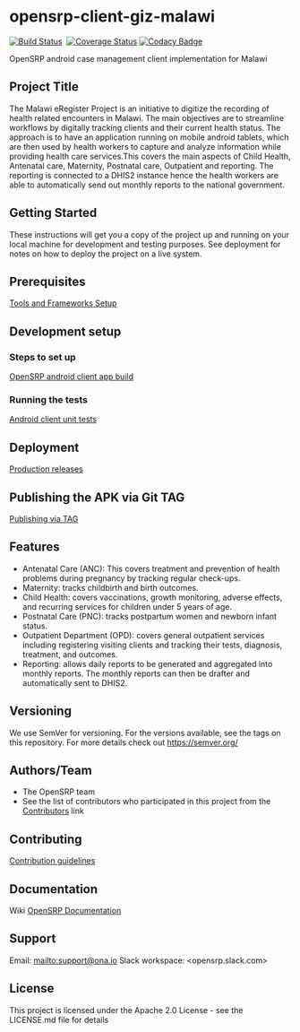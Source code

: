 # opensrp-client-giz-malawi
[![Build Status](https://travis-ci.org/OpenSRP/opensrp-client-giz-malawi.svg?branch=master)](https://travis-ci.org/OpenSRP/opensrp-client-giz-malawi)
&nbsp;[![Coverage Status](https://coveralls.io/repos/github/OpenSRP/opensrp-client-giz-malawi/badge.svg?branch=master)](https://coveralls.io/github/OpenSRP/opensrp-client-giz-malawi?branch=master)
[![Codacy Badge](https://api.codacy.com/project/badge/Grade/4a58cd4e1748432780ac66a9fbee0394)](https://www.codacy.com/app/OpenSRP/opensrp-client-giz-malawi?utm_source=github.com&amp;utm_medium=referral&amp;utm_content=OpenSRP/opensrp-client-giz-malawi&amp;utm_campaign=Badge_Grade)

OpenSRP android case management client implementation for Malawi
## Project Title 
The Malawi eRegister Project is an initiative to digitize the recording of health related encounters in Malawi. The main objectives are to streamline workflows by digitally tracking clients and their current health status. The approach is to have an application running on mobile android tablets, which are then used by health workers to capture and analyze information while providing health care services.This covers the main aspects of Child Health, Antenatal care, Maternity, Postnatal care, Outpatient and reporting. The reporting is connected to a DHIS2 instance hence the health workers are able to automatically send out monthly reports to the national government.

## Getting Started
These instructions will get you a copy of the project up and running on your local machine for development and testing purposes. See deployment for notes on how to deploy the project on a live system.

## Prerequisites
[Tools and Frameworks Setup](https://smartregister.atlassian.net/wiki/spaces/Documentation/pages/6619207/Tools+and+Frameworks+Setup)

## Development setup

### Steps to set up
[OpenSRP android client app build](https://smartregister.atlassian.net/wiki/spaces/Documentation/pages/6619236/OpenSRP+App+Build)

### Running the tests

[Android client unit tests](https://smartregister.atlassian.net/wiki/spaces/Documentation/pages/65570428/OpenSRP+Client)

## Deployment
[Production releases](https://smartregister.atlassian.net/wiki/spaces/Documentation/pages/1141866503/How+to+create+a+release+APK)

## Publishing the APK via Git TAG
[Publishing via TAG](https://smartregister.atlassian.net/wiki/spaces/Documentation/pages/2983428097/How+to+set+up+Android+client+CI+CD+on+Github#Publishing-via-TAG)

## Features
-   Antenatal Care (ANC): This covers treatment and prevention of health problems during pregnancy by tracking regular check-ups.
-   Maternity: tracks childbirth and birth outcomes.
-   Child Health: covers vaccinations, growth monitoring, adverse effects, and recurring services for children under 5 years of age.
-   Postnatal Care (PNC): tracks postpartum women and newborn infant status.
-   Outpatient Department (OPD): covers general outpatient services including registering visiting clients and tracking their tests, diagnosis, treatment, and outcomes.
-   Reporting: allows daily reports to be generated and aggregated into monthly reports. The monthly reports can then be drafter and automatically sent to DHIS2.

## Versioning
We use SemVer for versioning. For the versions available, see the tags on this repository.
For more details check out <https://semver.org/>

## Authors/Team 
-   The OpenSRP team
-   See the list of contributors who participated in this project from the [Contributors](../../graphs/contributors) link

## Contributing
[Contribution guidelines](https://smartregister.atlassian.net/wiki/spaces/Documentation/pages/6619193/OpenSRP+Developer+s+Guide)

## Documentation
Wiki [OpenSRP Documentation](https://smartregister.atlassian.net/wiki/spaces/Documentation)

## Support
Email: <mailto:support@ona.io>
Slack workspace: <opensrp.slack.com>

## License
This project is licensed under the Apache 2.0 License - see the LICENSE.md file for details
